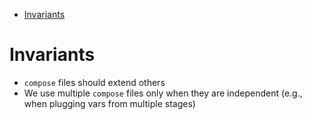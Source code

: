 <!--ts-->
   * [Invariants](#invariants)



<!--te-->

# Invariants

- `compose` files should extend others
- We use multiple `compose` files only when they are independent (e.g., when
  plugging vars from multiple stages)
